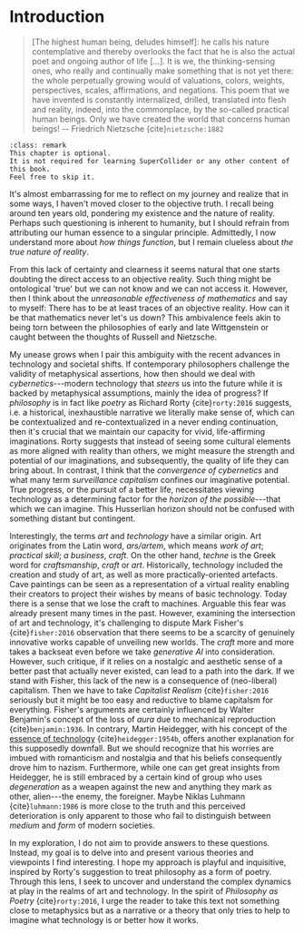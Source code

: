 # Introduction

>[The highest human being, deludes himself]: he calls his nature contemplative and thereby overlooks the fact that he is also the actual poet and ongoing author of life [...].
>It is we, the thinking-sensing ones, who really and continually make something that is not yet there: the whole perpetually growing would of valuations, colors, weights, perspectives, scales, affirmations, and negations.
>This poem that we have invented is constantly internalized, drilled, translated into flesh and reality, indeed, into the commonplace, by the so-called practical human beings.
>Only we have created the world that concerns human beings! -- Friedrich Nietzsche {cite}`nietzsche:1882`

```{admonition} Disclaimer
:class: remark
This chapter is optional.
It is not required for learning SuperCollider or any other content of this book.
Feel free to skip it.
```

It's almost embarrassing for me to reflect on my journey and realize that in some ways, I haven't moved closer to the objective truth. 
I recall being around ten years old, pondering my existence and the nature of reality.
Perhaps such questioning is inherent to humanity, but I should refrain from attributing our human essence to a singular principle. 
Admittedly, I now understand more about *how things function*, but I remain clueless about *the true nature of reality*.

From this lack of certainty and clearness it seems natural that one starts doubting the direct access to an objective reality.
Such thing might be ontological 'true' but we can not know and we can not access it.
However, then I think about the *unreasonable effectiveness of mathematics* and say to myself: There has to be at least traces of an objective reality.
How can it be that mathematics never let's us down?
This ambivalence feels akin to being torn between the philosophies of early and late Wittgenstein or caught between the thoughts of Russell and Nietzsche.

My unease grows when I pair this ambiguity with the recent advances in technology and societal shifts.
If contemporary philosophers challenge the validity of metaphysical assertions, how then should we deal with *cybernetics*---modern technology that *steers* us into the future while it is backed by metaphysical assumptions, mainly the idea of progress?
If *philosophy* is in fact like *poetry* as Richard Rorty {cite}`rorty:2016` suggests, i.e. a historical, inexhaustible narrative we literally make sense of, which can be contextualized and re-contextualized in a never ending continuation, then it's crucial that we maintain our capacity for vivid, life-affirming imaginations.
Rorty suggests that instead of seeing some cultural elements as more aligned with reality than others, we might measure the strength and potential of our imaginations, and subsequently, the quality of life they can bring about. 
In contrast, I think that the *convergence of cybernetics* and what many term *surveillance capitalism* confines our imaginative potential.
True progress, or the pursuit of a better life, necessitates viewing technology as a determining factor for the *horizon of the possible*---that which we can imagine.
This Husserlian horizon should not be confused with something distant but contingent.

Interestingly, the terms *art* and *technology* have a similar origin.
Art originates from the Latin word, *ars/artem*, which means *work of art*; *practical skill*; *a business*, *craft*.
On the other hand, *techne* is the Greek word for *craftsmanship*, *craft* or *art*.
Historically, technology included the creation and study of art, as well as more practically-oriented artefacts.
Cave paintings can be seen as a representation of a virtual reality enabling their creators to project their wishes by means of basic technology.
Today there is a sense that we lose the craft to machines.
Arguable this fear was already present many times in the past.
However, examining the intersection of art and technology, it's challenging to dispute Mark Fisher's {cite}`fisher:2016` observation that there seems to be a scarcity of genuinely innovative works capable of unveiling new worlds.
The *craft* more and more takes a backseat even before we take *generative AI* into consideration. 
However, such critique, if it relies on a nostalgic and aesthetic sense of a better past that actually never existed, can lead to a path into the dark.
If we stand with Fisher, this lack of the new is a consequence of (neo-liberal) capitalism. 
Then we have to take *Capitalist Realism* {cite}`fisher:2016` seriously but it might be too easy and reductive to blame capitalsm for everything.
Fisher's arguments are certainly influenced by Walter Benjamin's concept of the loss of *aura* due to mechanical reproduction {cite}`benjamin:1936`.
In contrary, Martin Heidegger, with his concept of the [essence of technology](sec-essense-of-technology) {cite}`heidegger:1954b`, offers another explanation for this supposedly downfall.
But we should recognize that his worries are imbued with romanticism and nostalgia and that his beliefs consequently drove him to nazism.
Furthermore, while one can get great insights from Heidegger, he is still embraced by a certain kind of group who uses *degeneration* as a weapen against the new and anything they mark as other, alien---the enemy, the foreigner.
Maybe Niklas Luhmann {cite}`luhmann:1986` is more close to the truth and this perceived deterioration is only apparent to those who fail to distinguish between *medium* and *form* of modern societies.

In my exploration, I do not aim to provide answers to these questions. 
Instead, my goal is to delve into and present various theories and viewpoints I find interesting. 
I hope my approach is playful and inquisitive, inspired by Rorty's suggestion to treat philosophy as a form of poetry. 
Through this lens, I seek to uncover and understand the complex dynamics at play in the realms of art and technology.
In the spirit of *Philosophy as Poetry* {cite}`rorty:2016`, I urge the reader to take this text not something close to metaphysics but as a narrative or a theory that only tries to help to imagine what technology is or better how it works.